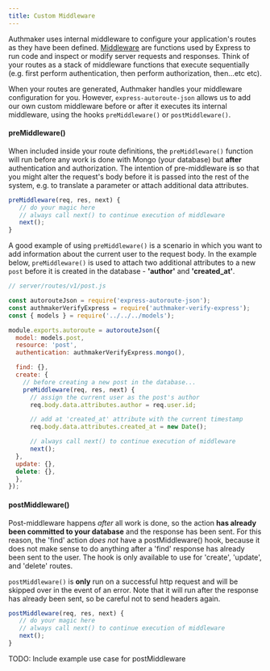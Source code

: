```yaml
---
title: Custom Middleware
---
```


Authmaker uses internal middleware to configure your application's routes as they have been defined. [Middleware](http://expressjs.com/en/guide/using-middleware.html) are functions used by Express to run code and inspect or modify server requests and responses. Think of your routes as a stack of middleware functions that execute sequentially (e.g. first perform authentication, then perform authorization, then...etc etc).

When your routes are generated, Authmaker handles your middleware configuration for you. However, `express-autoroute-json` allows us to add our own custom middleware before or after it executes its internal middleware, using the hooks `preMiddleware()` or `postMiddleware()`.

#### preMiddleware()

When included inside your route definitions, the `preMiddleware()` function will run before any work is done with Mongo (your database) but **after** authentication and authorization. The intention of pre-middleware is so that you might alter the request's body before it is passed into the rest of the system, e.g. to translate a parameter or attach additional data attributes.

```javascript
preMiddleware(req, res, next) {
   // do your magic here
   // always call next() to continue execution of middleware
   next();
}
```

A good example of using `preMiddleware()` is a scenario in which you want to add information about the current user to the request body. In the example below, `preMiddleware()` is used to attach two additional attributes to a new `post` before it is created in the database - **'author'** and **'created_at'**.

```javascript
// server/routes/v1/post.js

const autorouteJson = require('express-autoroute-json');
const authmakerVerifyExpress = require('authmaker-verify-express');
const { models } = require('../../../models');

module.exports.autoroute = autorouteJson({
  model: models.post,
  resource: 'post',
  authentication: authmakerVerifyExpress.mongo(),

  find: {},  
  create: {
    // before creating a new post in the database...
    preMiddleware(req, res, next) {
      // assign the current user as the post's author
      req.body.data.attributes.author = req.user.id;

      // add at 'created_at' attribute with the current timestamp
      req.body.data.attributes.created_at = new Date();

      // always call next() to continue execution of middleware
      next();
  },
  update: {},
  delete: {},
  },
});
```

#### postMiddleware()

Post-middleware happens _after_ all work is done, so the action **has already been committed to your database** and the response has been sent. For this reason, the 'find' action _does not_ have a postMiddleware() hook, because it does not make sense to do anything after a 'find' response has already been sent to the user. The hook is only available to use for 'create', 'update', and 'delete' routes.

`postMiddleware()` is **only** run on a successful http request and will be skipped over in the event of an error. Note that it will run after the response has already been sent, so be careful not to send headers again.

```javascript
postMiddleware(req, res, next) {
   // do your magic here
   // always call next() to continue execution of middleware
   next();
}
```

TODO: Include example use case for postMiddleware
